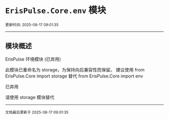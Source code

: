 # `ErisPulse.Core.env` 模块

<sup>更新时间: 2025-08-17 09:01:35</sup>

---

## 模块概述


ErisPulse 环境模块 (已弃用)

此模块已重命名为 storage，为保持向后兼容性而保留。
建议使用 from ErisPulse.Core import storage 替代 from ErisPulse.Core import env

<div class='admonition attention'><p class='admonition-title'>已弃用</p><p>请使用 storage 模块替代</p></div>

---

<sub>文档最后更新于 2025-08-17 09:01:35</sub>